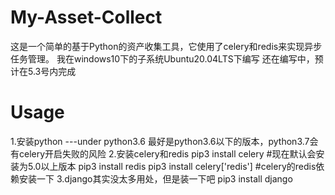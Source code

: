 # My-Asset-Collect
这是一个简单的基于Python的资产收集工具，它使用了celery和redis来实现异步任务管理。
我在windows10下的子系统Ubuntu20.04LTS下编写
还在编写中，预计在5.3号内完成

# Usage
1.安装python ---under python3.6
最好是python3.6以下的版本，python3.7会有celery开启失败的风险
2.安装celery和redis
pip3 install celery   #现在默认会安装为5.0以上版本
pip3 install redis
pip3 install celery['redis'] #celery的redis依赖安装一下
3.django其实没太多用处，但是装一下吧
pip3 install django
